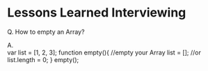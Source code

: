 # Lessons Learned Interviewing

Q. How to empty an Array?

A.  
    var list = [1, 2, 3];
    function empty(){
        //empty your Array
        list = [];
        //or
        list.length = 0;
    }
    empty();
